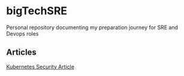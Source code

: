 # bigTechSRE


Personal repository documenting my preparation journey for SRE and Devops roles

## Articles 

[Kubernetes Security Article](https://www.google.com/url?q=https://cfVbp04.na1.hubspotlinks.com/Ctc/I2%2B113/cfVbp04/VW7xv94CtrGqN3RzGDGNnYJpW1n-N734Z2bcqN8tN9BL5nKvpV3Zsc37CgDq-N95_ltF6g_3fW8D39z34ZTwvDW4-F8fQ2nnCkqW6zWnh-43GJB2W6tYbGx4z2DxtW4Gjnh-5C-RyqW693vcZ3CqWTDW1brvfj1gjbwmW7Sw1GG6GC56ZW2DPk638m9lvCW74Ffs54p5QlYW3hTwGn7XTCs1W3tkbpp3wrj72VD9xNq9dtx45W43nvQS4TcHw5W44b-6r6qBtgbW1Qt35s6YhFDzW8BDyLk8TY61WW98yG1J97N79LW53HZ2J20KcLGW70Dsl35BJx8hVbGmmL6QzfcmW5W9QMf2c18jVW4_rkl95PNHJFVF2g5L6Dy2XdW5zS8rm2J05lhW4gJ-c58WW24qW5BFtpP8wv_4qW7vv-Cc12x2GxN6qMmP3WsddRW66jPyp4H_4YpW3j87KW3YSjVLN2jyNDQnMPYzW8rgCd24g9Fk_31721&source=gmail&ust=1680887298876000&usg=AOvVaw22-ymEJNuhIBlH5bjoKQg)
